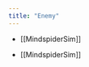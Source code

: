 ```yaml
---
title: "Enemy"
---
```


- [[MindspiderSim]]

<!-- AUTO-LINKS-START -->
- [[MindspiderSim]]
<!-- AUTO-LINKS-END -->